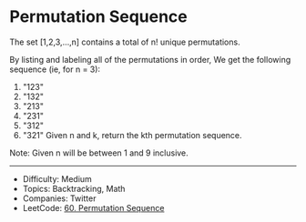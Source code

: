 # Permutation Sequence

The set [1,2,3,…,n] contains a total of n! unique permutations.

By listing and labeling all of the permutations in order,
We get the following sequence (ie, for n = 3):

1. "123"
2. "132"
3. "213"
4. "231"
5. "312"
6. "321"
Given n and k, return the kth permutation sequence.

Note: Given n will be between 1 and 9 inclusive.

---

* Difficulty: Medium
* Topics: Backtracking, Math
* Companies: Twitter
* LeetCode: [60. Permutation Sequence](https://leetcode.com/problems/permutation-sequence/description/)
